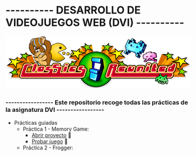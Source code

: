 # ---------- DESARROLLO DE VIDEOJUEGOS WEB (DVI) ----------
![alt text](https://github.com/DenisRaicu/DESARROLLO-DE-VIDEOJUEGOS-WEB/blob/master/Logo.png)

### ----------------- Este repositorio recoge todas las prácticas de la asignatura DVI -----------------

- Prácticas guiadas
  - Práctica 1 - Memory Game: 
    - [Abrir proyecto](https://github.com/DenisRaicu/DESARROLLO-DE-VIDEOJUEGOS-WEB/tree/master/P1) :memo:
    - [Probar juego](https://denisraicu.github.io/DESARROLLO-DE-VIDEOJUEGOS-WEB) :space_invader:
  - Práctica 2 - Frogger:
